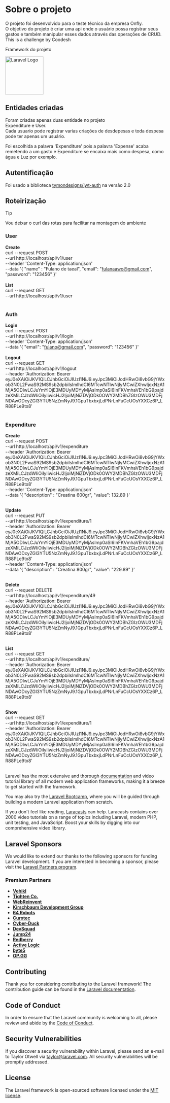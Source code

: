 # Sobre o projeto

O projeto foi desenvolvido para o teste técnico da empresa Onfly. <br>
O objetivo do projeto é criar uma api onde o usuário possa registrar seus gastos e também manipular esses dados através das operações de CRUD.<br>
This is a challenge by Coodesh

Framework do projeto <br>
<p align="left"><a href="https://laravel.com" target="_blank"><img src="https://raw.githubusercontent.com/laravel/art/master/logo-lockup/5%20SVG/2%20CMYK/1%20Full%20Color/laravel-logolockup-cmyk-red.svg" width="120" alt="Laravel Logo"></a></p>

## Entidades criadas

Foram criadas apenas duas entidade no projeto<br>
Expenditure e User.<br>
Cada usuario pode registrar varias criações de desdepesas e toda despesa pode ter apenas um usuário.<br>

Foi escolhida a palavra 'Expenditure' pois a palavra 'Expense' acaba remetendo a um gasto e Expenditure se encaixa mais como despesa, como água e Luz por exemplo.<br>

## Autentificação
Foi usado a biblioteca [tymondesigns/jwt-auth](https://github.com/tymondesigns/jwt-auth) na versão 2.0 

## Roteirização
> [!TIP]
> Vou deixar o curl das rotas para facilitar na montagem do ambiente
### User

**Create** <br>
curl --request POST \
  --url http://localhost/api/v1/user \
  --header 'Content-Type: application/json' \
  --data '{
	"name" : "Fulano de taeal",
	"email": "fulanaawo@gmail.com",
	"password": "123456"
}'
<br><br>
**List** <br>
curl --request GET \
  --url http://localhost/api/v1/user
<br><br>

### Auth

**Login** <br>
curl --request POST \
  --url http://localhost/api/v1/login \
  --header 'Content-Type: application/json' \
  --data '{
	"email": "fulano@gmail.com",
	"password": "123456"
}'
<br><br>
**Logout** <br>
curl --request GET \
  --url http://localhost/api/v1/logout \
  --header 'Authorization: Bearer eyJ0eXAiOiJKV1QiLCJhbGciOiJIUzI1NiJ9.eyJpc3MiOiJodHRwOi8vbG9jYWxob3N0L2FwaS92MS9sb2dpbiIsImlhdCI6MTcwNTIwNjIyMCwiZXhwIjoxNzA1MjA5ODIwLCJuYmYiOjE3MDUyMDYyMjAsImp0aSI6InFKVmhaVEh1bG9pajdzeXMiLCJzdWIiOiIyIiwicHJ2IjoiMjNiZDVjODk0OWY2MDBhZGIzOWU3MDFjNDAwODcyZGI3YTU5NzZmNyJ9.1GpuTbxbxjLdPNrLnFuCcUOsYXXCz6P_LR88PLe9tx8'
<br><br>

### Expenditure

**Create** <br>
curl --request POST \
  --url http://localhost/api/v1/expenditure \
  --header 'Authorization: Bearer eyJ0eXAiOiJKV1QiLCJhbGciOiJIUzI1NiJ9.eyJpc3MiOiJodHRwOi8vbG9jYWxob3N0L2FwaS92MS9sb2dpbiIsImlhdCI6MTcwNTIwNjIyMCwiZXhwIjoxNzA1MjA5ODIwLCJuYmYiOjE3MDUyMDYyMjAsImp0aSI6InFKVmhaVEh1bG9pajdzeXMiLCJzdWIiOiIyIiwicHJ2IjoiMjNiZDVjODk0OWY2MDBhZGIzOWU3MDFjNDAwODcyZGI3YTU5NzZmNyJ9.1GpuTbxbxjLdPNrLnFuCcUOsYXXCz6P_LR88PLe9tx8' \
  --header 'Content-Type: application/json' \
  --data '{
	"description" : "Creatina 600gr",
	"value": 132.89
}'
<br><br>

**Update** <br>
curl --request PUT \
  --url http://localhost/api/v1/expenditure/1 \
  --header 'Authorization: Bearer eyJ0eXAiOiJKV1QiLCJhbGciOiJIUzI1NiJ9.eyJpc3MiOiJodHRwOi8vbG9jYWxob3N0L2FwaS92MS9sb2dpbiIsImlhdCI6MTcwNTIwNjIyMCwiZXhwIjoxNzA1MjA5ODIwLCJuYmYiOjE3MDUyMDYyMjAsImp0aSI6InFKVmhaVEh1bG9pajdzeXMiLCJzdWIiOiIyIiwicHJ2IjoiMjNiZDVjODk0OWY2MDBhZGIzOWU3MDFjNDAwODcyZGI3YTU5NzZmNyJ9.1GpuTbxbxjLdPNrLnFuCcUOsYXXCz6P_LR88PLe9tx8' \
  --header 'Content-Type: application/json' \
  --data '{
	"description" : "Creatina 800gr",
	"value": "229.89"
}'
<br><br>

**Delete** <br>
curl --request DELETE \
  --url http://localhost/api/v1/expenditure/49 \
  --header 'Authorization: Bearer eyJ0eXAiOiJKV1QiLCJhbGciOiJIUzI1NiJ9.eyJpc3MiOiJodHRwOi8vbG9jYWxob3N0L2FwaS92MS9sb2dpbiIsImlhdCI6MTcwNTIwNjIyMCwiZXhwIjoxNzA1MjA5ODIwLCJuYmYiOjE3MDUyMDYyMjAsImp0aSI6InFKVmhaVEh1bG9pajdzeXMiLCJzdWIiOiIyIiwicHJ2IjoiMjNiZDVjODk0OWY2MDBhZGIzOWU3MDFjNDAwODcyZGI3YTU5NzZmNyJ9.1GpuTbxbxjLdPNrLnFuCcUOsYXXCz6P_LR88PLe9tx8'
<br><br>

**List** <br>
curl --request GET \
  --url http://localhost/api/v1/expenditure/ \
  --header 'Authorization: Bearer eyJ0eXAiOiJKV1QiLCJhbGciOiJIUzI1NiJ9.eyJpc3MiOiJodHRwOi8vbG9jYWxob3N0L2FwaS92MS9sb2dpbiIsImlhdCI6MTcwNTIwNjIyMCwiZXhwIjoxNzA1MjA5ODIwLCJuYmYiOjE3MDUyMDYyMjAsImp0aSI6InFKVmhaVEh1bG9pajdzeXMiLCJzdWIiOiIyIiwicHJ2IjoiMjNiZDVjODk0OWY2MDBhZGIzOWU3MDFjNDAwODcyZGI3YTU5NzZmNyJ9.1GpuTbxbxjLdPNrLnFuCcUOsYXXCz6P_LR88PLe9tx8'
<br><br>

**Show** <br>
curl --request GET \
  --url http://localhost/api/v1/expenditure/1 \
  --header 'Authorization: Bearer eyJ0eXAiOiJKV1QiLCJhbGciOiJIUzI1NiJ9.eyJpc3MiOiJodHRwOi8vbG9jYWxob3N0L2FwaS92MS9sb2dpbiIsImlhdCI6MTcwNTIwNjIyMCwiZXhwIjoxNzA1MjA5ODIwLCJuYmYiOjE3MDUyMDYyMjAsImp0aSI6InFKVmhaVEh1bG9pajdzeXMiLCJzdWIiOiIyIiwicHJ2IjoiMjNiZDVjODk0OWY2MDBhZGIzOWU3MDFjNDAwODcyZGI3YTU5NzZmNyJ9.1GpuTbxbxjLdPNrLnFuCcUOsYXXCz6P_LR88PLe9tx8'
<br><br>

Laravel has the most extensive and thorough [documentation](https://laravel.com/docs) and video tutorial library of all modern web application frameworks, making it a breeze to get started with the framework.

You may also try the [Laravel Bootcamp](https://bootcamp.laravel.com), where you will be guided through building a modern Laravel application from scratch.

If you don't feel like reading, [Laracasts](https://laracasts.com) can help. Laracasts contains over 2000 video tutorials on a range of topics including Laravel, modern PHP, unit testing, and JavaScript. Boost your skills by digging into our comprehensive video library.

## Laravel Sponsors

We would like to extend our thanks to the following sponsors for funding Laravel development. If you are interested in becoming a sponsor, please visit the [Laravel Partners program](https://partners.laravel.com).

### Premium Partners

- **[Vehikl](https://vehikl.com/)**
- **[Tighten Co.](https://tighten.co)**
- **[WebReinvent](https://webreinvent.com/)**
- **[Kirschbaum Development Group](https://kirschbaumdevelopment.com)**
- **[64 Robots](https://64robots.com)**
- **[Curotec](https://www.curotec.com/services/technologies/laravel/)**
- **[Cyber-Duck](https://cyber-duck.co.uk)**
- **[DevSquad](https://devsquad.com/hire-laravel-developers)**
- **[Jump24](https://jump24.co.uk)**
- **[Redberry](https://redberry.international/laravel/)**
- **[Active Logic](https://activelogic.com)**
- **[byte5](https://byte5.de)**
- **[OP.GG](https://op.gg)**

## Contributing

Thank you for considering contributing to the Laravel framework! The contribution guide can be found in the [Laravel documentation](https://laravel.com/docs/contributions).

## Code of Conduct

In order to ensure that the Laravel community is welcoming to all, please review and abide by the [Code of Conduct](https://laravel.com/docs/contributions#code-of-conduct).

## Security Vulnerabilities

If you discover a security vulnerability within Laravel, please send an e-mail to Taylor Otwell via [taylor@laravel.com](mailto:taylor@laravel.com). All security vulnerabilities will be promptly addressed.

## License

The Laravel framework is open-sourced software licensed under the [MIT license](https://opensource.org/licenses/MIT).
